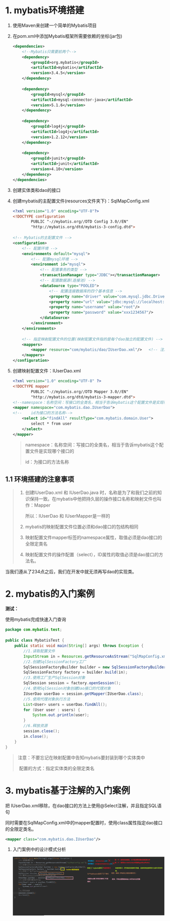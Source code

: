 # 1. mybatis环境搭建

1. 使用Maven来创建一个简单的Mybatis项目

2. 在pom.xml中添加Mybatis框架所需要依赖的坐标(jar包)

   ```xml
   <dependencies>
       <!--Mybatis只需要前两个-->
       <dependency>
           <groupId>org.mybatis</groupId>
           <artifactId>mybatis</artifactId>
           <version>3.4.5</version>
       </dependency>
   
       <dependency>
           <groupId>mysql</groupId>
           <artifactId>mysql-connector-java</artifactId>
           <version>5.1.6</version>
       </dependency>
   
       <dependency>
           <groupId>log4j</groupId>
           <artifactId>log4j</artifactId>
           <version>1.2.12</version>
       </dependency>
       
       <dependency>
           <groupId>junit</groupId>
           <artifactId>junit</artifactId>
           <version>4.10</version>
       </dependency>
   </dependencies>
   ```

3. 创建实体类和dao的接口

4. 创建mybatis的主配置文件(resources文件夹下)：SqlMapConfig.xml

   ```xml
   <?xml version="1.0" encoding="UTF-8"?>
   <!DOCTYPE configuration
           PUBLIC "-//mybatis.org//DTD Config 3.0//EN"
           "http://mybatis.org/dtd/mybatis-3-config.dtd">
   
   <!-- Mybatis的主配置文件 -->
   <configuration>
       <!-- 配置环境 -->
       <environments default="mysql">
           <!-- 配置mysql环境 -->
           <environment id="mysql">
               <!-- 配置事务的类型 -->
               <transactionManager type="JDBC"></transactionManager>
               <!-- 配置数据源(连接池) -->
               <dataSource type="POOLED">
                   <!-- 配置连接数据库的四个基本信息 -->
                   <property name="driver" value="com.mysql.jdbc.Driver"/>
                   <property name="url" value="jdbc:mysql://localhost:3306/eesy_mybatis"/>
                   <property name="username" value="root"/>
                   <property name="password" value="xxx1234567"/>
               </dataSource>
           </environment>
       </environments>
   
       <!-- 指定映射配置文件的位置(映射配置文件指的是每个dao独立的配置文件) -->
       <mappers>
           <mapper resource="com/mybatis/dao/IUserDao.xml"/>   <!-- 注意这里的文件结构最好和dao层结构相同 -->
       </mappers>
   </configuration>
   ```

   

5. 创建映射配置文件：IUserDao.xml

   ```xml
   <?xml version="1.0" encoding="UTF-8" ?>
   <!DOCTYPE mapper
           PUBLIC "-//mybatis.org//DTD Mapper 3.0//EN"
           "http://mybatis.org/dtd/mybatis-3-mapper.dtd">
   <!--namespace：名称空间：写接口的全类名，相当于告诉mybatis这个配置文件是实现哪个接口的-->
   <mapper namespace="com.mybatis.dao.IUserDao">
   <!--    id为接口的方法名称-->
       <select id="findAll" resultType="com.mybatis.domain.User">
           select * from user 
       </select>
   </mapper>
   ```

   > namespace：名称空间：写接口的全类名，相当于告诉mybatis这个配置文件是实现哪个接口的
   >
   > id：为接口的方法名称

## 1.1 环境搭建的注意事项

> 1. 创建IUserDao.xml 和 IUserDao.java 时，名称是为了和我们之前的知识保持一致。在mybatis中他把持久层的操作接口名称和映射文件也叫作：Mapper
>
>    所以：IUserDao 和 IUserMapper是一样的
>
> 2. mybatis的映射配置文件位置必须和dao接口的包结构相同
> 3. 映射配置文件mapper标签的namespace属性，取值必须是dao接口的全限定类名
> 4. 映射配置文件的操作配置（select），ID属性的取值必须是dao接口的方法名。

当我们遵从了234点之后，我们在开发中就无须再写dao的实现类。

# 2. mybatis的入门案例

**测试：**

使用mybatis完成快速入门查询

```Java
package com.mybatis.test;

public class MybatisTest {
    public static void main(String[] args) throws Exception {
        //1.读取配置文件
        InputStream in = Resources.getResourceAsStream("SqlMapConfig.xml");
        //2.创建SqlSessionFactory工厂
        SqlSessionFactoryBuilder builder = new SqlSessionFactoryBuilder();
        SqlSessionFactory factory = builder.build(in);
        //3.使用工厂生产SqlSession对象
        SqlSession session = factory.openSession();
        //4.使用SqlSession对象创建Dao接口的代理对象
        IUserDao userDao = session.getMapper(IUserDao.class);
        //5.使用代理对象执行方法
        List<User> users = userDao.findAll();
        for (User user : users) {
            System.out.println(user);
        }
        //6.释放资源
        session.close();
        in.close();
    }
}
```

> 注意：不要忘记在映射配置中告知mybatis要封装到哪个实体类中
>
> ​			配置的方式：指定实体类的全限定类名

# 3. mybatis基于注解的入门案例

把 IUserDao.xml移除，在dao接口的方法上使用@Select注解，并且指定SQL语句

同时需要在SqlMapConfig.xml中的mapper配置时，使用class属性指定dao接口的全限定类名。

```xml
<mapper class="com.mybatis.dao.IUserDao"/>
```

1. 入门案例中的设计模式分析

   ![入门案例的分析](images/%E5%85%A5%E9%97%A8%E6%A1%88%E4%BE%8B%E7%9A%84%E5%88%86%E6%9E%90.png)